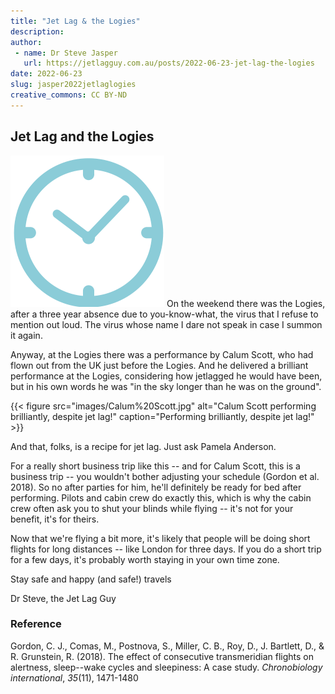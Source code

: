 ```yaml
---
title: "Jet Lag & the Logies"
description:
author:
 - name: Dr Steve Jasper
   url: https://jetlagguy.com.au/posts/2022-06-23-jet-lag-the-logies
date: 2022-06-23
slug: jasper2022jetlaglogies
creative_commons: CC BY-ND
---
```


## Jet Lag and the Logies

![image of a clock](images/blueclock.png "{ width='12' height='12' }" ) On the weekend there was the Logies, after a three year absence due to you-know-what, the virus that I refuse to mention out loud. The virus whose name I dare not speak in case I summon it again.

Anyway, at the Logies there was a performance by Calum Scott, who had flown out from the UK just before the Logies. And he delivered a brilliant performance at the Logies, considering how jetlagged he would have been, but in his own words he was "in the sky longer than he was on the ground".

{{< figure src="images/Calum%20Scott.jpg" alt="Calum Scott performing brilliantly, despite jet lag!" caption="Performing brilliantly, despite jet lag!" >}}

And that, folks, is a recipe for jet lag. Just ask Pamela Anderson.

For a really short business trip like this -- and for Calum Scott, this is a business trip -- you wouldn't bother adjusting your schedule (Gordon et al. 2018). So no after parties for him, he'll definitely be ready for bed after performing. Pilots and cabin crew do exactly this, which is why the cabin crew often ask you to shut your blinds while flying -- it's not for your benefit, it's for theirs.

Now that we're flying a bit more, it's likely that people will be doing short flights for long distances -- like London for three days. If you do a short trip for a few days, it's probably worth staying in your own time zone.

Stay safe and happy (and safe!) travels

Dr Steve, the Jet Lag Guy

### Reference

Gordon, C. J., Comas, M., Postnova, S., Miller, C. B., Roy, D., J. Bartlett, D., & R. Grunstein, R. (2018). The effect of consecutive transmeridian flights on alertness, sleep--wake cycles and sleepiness: A case study. *Chronobiology international*, *35*(11), 1471-1480

